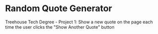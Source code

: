 # Random Quote Generator

Treehouse Tech Degree - Project 1: Show a new quote on the page each time the user clicks the "Show Another Quote" button 

